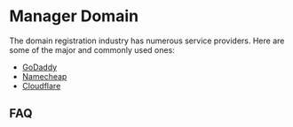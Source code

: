 # Manager Domain

The domain registration industry has numerous service providers. Here are some of the major and commonly used ones:
* [GoDaddy](https://www.godaddy.com/)
* [Namecheap](https://www.namecheap.com/)
* [Cloudflare](https://cloudflare.com)


## FAQ 
